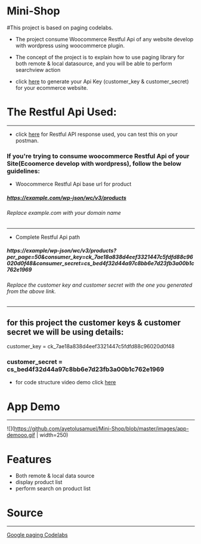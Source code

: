 # Mini-Shop
#This project is based on paging codelabs. 

* The project consume Woocommerce Restful Api of any website develop with wordpress using woocommerce plugin.

* The concept of the project is to explain how to use paging library for both remote & local datasource, and you will be able to perform searchview action 

* click [here](https://docs.woocommerce.com/document/woocommerce-rest-api/) to generate your Api Key (customer_key & customer_secret) for your ecommerce website.

# The Restful Api Used:
-------------------------
* click [here](https://www.akwe.com.ng/wp-json/wc/v3/products?per_page=50&consumer_key=ck_7ae18a838d4eef3321447c5fdfd88c96020d0f48&consumer_secret=cs_bed4f32d44a97c8bb6e7d23fb3a00b1c762e1969) for Restful API response used, you can test this on your postman.

### If you're trying to consume woocommerce Restful Api of your Site(Ecoomerce develop with wordpress), follow the below guidelines:
* Woocommerce Restful Api base url for product
##### https://example.com/wp-json/wc/v3/products
###### Replace example.com with your domain name
------------------------------------------------
* Complete Restful Api path
##### https://example/wp-json/wc/v3/products?per_page=50&consumer_key=ck_7ae18a838d4eef3321447c5fdfd88c96020d0f48&consumer_secret=cs_bed4f32d44a97c8bb6e7d23fb3a00b1c762e1969
###### Replace the customer key and customer secret with the one you generated from the above link.
--------------------------------------------------

## for this project the customer keys & customer secret we will be using details:

 customer_key = ck_7ae18a838d4eef3321447c5fdfd88c96020d0f48

### customer_secret = cs_bed4f32d44a97c8bb6e7d23fb3a00b1c762e1969



* for code structure video demo click [here](https://youtu.be/2ZdmpKbACF8)

# App Demo
------------
![](https://github.com/ayetolusamuel/Mini-Shop/blob/master/images/app-demooo.gif | width=250)


# Features
* Both remote & local data source
* display product list
* perform search on product list

# Source
-------------------------------
[Google paging Codelabs](https://codelabs.developers.google.com/codelabs/android-paging/)
